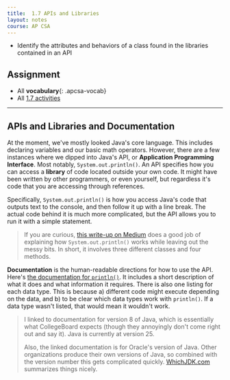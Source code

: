 ```yaml
---
title:  1.7 APIs and Libraries
layout: notes
course: AP CSA
---
```


- Identify the attributes and behaviors of a class found in the libraries contained in an API

## Assignment

- All **vocabulary**{: .apcsa-vocab}
- All [1.7 activities](https://runestone.academy/ns/books/published/manvillehighschool_csawesome2_2526/topic-1-7-APIs-and-libraries.html)

---

## APIs and Libraries and Documentation

At the moment, we've mostly looked Java's core language. This includes declaring variables and our basic math operators. However, there are a few instances where we dipped into Java's API, or **Application Programming Interface**. Most notably, `System.out.println()`. An API specifies how you can access a **library** of code located outside your own code. It might have been written by other programmers, or even yourself, but regardless it's code that you are accessing through references.

Specifically, `System.out.println()` is how you access Java's code that outputs text to the console, and then follow it up with a line break. The actual code behind it is much more complicated, but the API allows you to run it with a simple statement.

> If you are curious, [this write-up on Medium](https://medium.com/@khairulrucse26/behind-system-out-println-hello-world-in-java-a5fc80ce3d99) does a good job of explaining how `System.out.println()` works while leaving out the messy bits. In short, it involves three different classes and four methods.

**Documentation** is the human-readable directions for how to use the API. Here's [the documentation for `println()`](https://docs.oracle.com/javase/8/docs/api/java/io/PrintStream.html#println--). It includes a short description of what it does and what information it requires. There is also one listing for each data type. This is because a) different code might execute depending on the data, and b) to be clear which data types work with `println()`. If a data type wasn't listed, that would mean it wouldn't work.

> I linked to documentation for version 8 of Java, which is essentially what CollegeBoard expects (though they annoyingly don't come right out and say it). Java is currently at version 25.
>
> Also, the linked documentation is for Oracle's version of Java. Other organizations produce their own versions of Java, so combined with the version number this gets complicated quickly. [WhichJDK.com](https://whichjdk.com/) summarizes things nicely.

